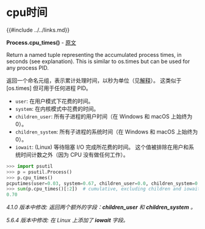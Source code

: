 # cpu时间

{{#include ../../links.md}}

**Process.cpu_times()** - [原文](https://psutil.readthedocs.io/en/latest/#psutil.Process.cpu_times) <a name="Process.cpu_times" ></a>

Return a named tuple representing the accumulated process times, in seconds (see explanation). This is similar to os.times but can be used for any process PID.

返回一个命名元组，表示累计处理时间，以秒为单位（见[解释](http://stackoverflow.com/questions/556405/)）。 这类似于 [os.times] 但可用于任何进程 PID。

- `user`: 在用户模式下花费的时间。
- `system`: 在内核模式中花费的时间。
- `children_user`: 所有子进程的用户时间（在 Windows 和 macOS 上始终为 0）。
- `children_system`: 所有子进程的系统时间（在 Windows 和 macOS 上始终为 0）。
- `iowait`: (Linux) 等待阻塞 I/O 完成所花费的时间。 这个值被排除在用户和系统时间计数之外（因为 CPU 没有做任何工作）。

```python
>>> import psutil
>>> p = psutil.Process()
>>> p.cpu_times()
pcputimes(user=0.03, system=0.67, children_user=0.0, children_system=0.0, iowait=0.08)
>>> sum(p.cpu_times()[:2])  # cumulative, excluding children and iowait
0.70
```

*4.1.0 版本中修改: 返回两个额外的字段：**children_user** 和 **children_system** 。*

*5.6.4 版本中修改: 在 Linux 上添加了 **iowait** 字段。*
